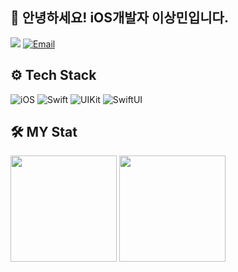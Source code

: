 ## 🍎 안녕하세요! iOS개발자 이상민입니다.
<a href="https://stpotato.tistory.com"><img src="https://img.shields.io/badge/tistory-000000?style=flat-square&logo=tistory#000000ry&logoColor=white"/></a>
[![Email](https://img.shields.io/badge/Email-EA4335?style=flat-square&logo=gmail&logoColor=white)](mailto:coocoo0606@gmail.com)

## ⚙️ Tech Stack
<img alt="iOS" src ="https://img.shields.io/badge/iOS-000000.svg?&style=flat-square&logo=Apple&logoColor=white"/> <img alt="Swift" src ="https://img.shields.io/badge/Swift-F05138.svg?&style=flat-square&logo=Swift&logoColor=white"/> <img alt="UIKit" src ="https://img.shields.io/badge/UIKit-2396F3.svg?&style=flat-square&logo=UIKit&logoColor=white"/> <img alt="SwiftUI" src ="https://img.shields.io/badge/SwiftUI-%23007AFF.svg?&style=flat-square&logo=Swift&logoColor=white"/>

## 🛠️ MY Stat

<div align = "left">
<img src="https://github-readme-stats.vercel.app/api?username=rmfls0606" height="170">
<img src="http://mazassumnida.wtf/api/v2/generate_badge?boj=rmfls0606"  height="170">
</div>
  

<!--
- 🔭 I’m currently working on ...
- 🌱 I’m currently learning ...
- 👯 I’m looking to collaborate on ...
- 🤔 I’m looking for help with ...
- 💬 Ask me about ...
- 📫 How to reach me: ...
- 😄 Pronouns: ...
- ⚡ Fun fact: ...
-->
